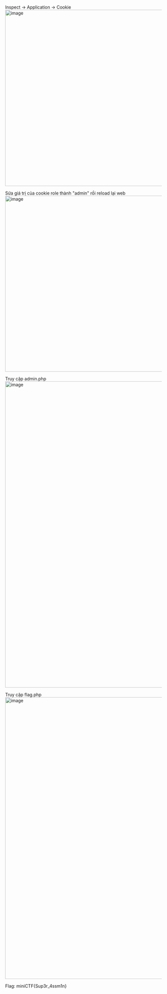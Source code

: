 Inspect -> Application -> Cookie
<img width="2255" height="567" alt="image" src="https://github.com/user-attachments/assets/504b51be-eea8-4027-9cae-13d7be0aa333" />

Sửa giá trị của cookie role thành "admin" rồi reload lại web
<img width="1590" height="566" alt="image" src="https://github.com/user-attachments/assets/716a5177-d65c-4cca-84b5-f331475adcc8" />

Truy cập admin.php
<img width="1547" height="985" alt="image" src="https://github.com/user-attachments/assets/7a69353a-3cf9-4e1c-b17e-98f34bf5305f" />

Truy cập flag.php
<img width="709" height="906" alt="image" src="https://github.com/user-attachments/assets/0d83b5bc-741c-4ecb-8186-57382f419831" />

Flag: miniCTF{Sup3r_4ssm1n}
